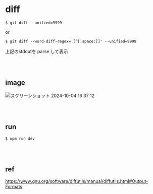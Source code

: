 # diff

```
$ git diff --unified=9999
```

or

```
$ git diff --word-diff-regex='[^[:space:]]' --unified=9999
```

上記のstdoutを parse して表示

<br/><br/>

## image

![スクリーンショット 2024-10-04 16 37 12](https://github.com/user-attachments/assets/3a6f581f-0b7b-4760-8dbe-9d5167d3336a)

<br/><br/>

## run

```
$ npm run dev
```

<br/><br/>

## ref

https://www.gnu.org/software/diffutils/manual/diffutils.html#Output-Formats
